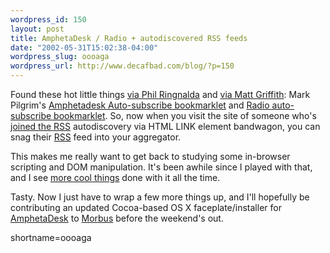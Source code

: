 ```yaml
--- 
wordpress_id: 150
layout: post
title: AmphetaDesk / Radio + autodiscovered RSS feeds
date: "2002-05-31T15:02:38-04:00"
wordpress_slug: oooaga
wordpress_url: http://www.decafbad.com/blog/?p=150
---
```

<p>Found these hot little things <a href="http://philringnalda.com/archives/002218.php">via Phil Ringnalda</a> and <a href="http://matt.griffith.com/weblog/2002/05/31.html#a65">via Matt Griffith</a>: Mark Pilgrim's <a href="http://diveintomark.org/projects/autorss/amphetadesk.html">Amphetadesk Auto-subscribe bookmarklet</a> and <a href="http://diveintomark.org/projects/autorss/radio.html">Radio auto-subscribe bookmarklet</a>.  So, now when you visit the site of someone who's <a href="http://www.decafbad.com/news_archives/000170.phtml#000170">joined the  <a href="http://www.decafbad.com/twiki/bin/view/Main/RSS">RSS</a> autodiscovery via HTML LINK element bandwagon</a>, you can snag their <a href="http://www.decafbad.com/twiki/bin/view/Main/RSS">RSS</a> feed into your aggregator.</p>
<p>This makes me really want to get back to studying some in-browser scripting and DOM manipulation.  It's been awhile since I played with that, and I see <a href="http://www.decafbad.com/news_archives/000166.phtml#000166">more cool things</a> done with it all the time.</p>
<p>Tasty.  Now I just have to wrap a few more things up, and I'll hopefully be contributing an updated Cocoa-based OS X faceplate/installer for <a href="http://www.disobey.com/amphetadesk">AmphetaDesk</a> to <a href="http://www.disobey.com/about/morbus.shtml">Morbus</a> before the weekend's out.</p>
<!--more-->
shortname=oooaga
